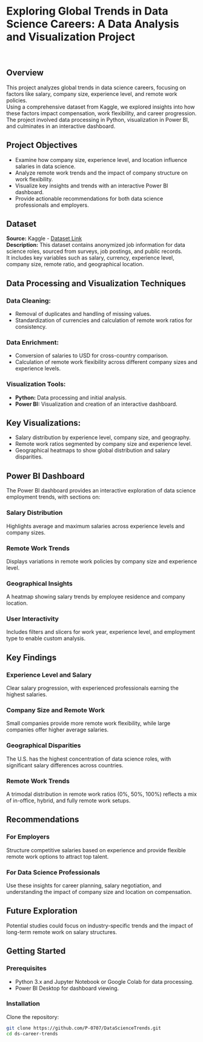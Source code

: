 # **Exploring Global Trends in Data Science Careers: A Data Analysis and Visualization Project**

<br>

## **Overview**

This project analyzes global trends in data science careers, focusing on factors like salary, company size, experience level, and remote work policies. <br>
Using a comprehensive dataset from Kaggle, we explored insights into how these factors impact compensation, work flexibility, and career progression. <br>
The project involved data processing in Python, visualization in Power BI, and culminates in an interactive dashboard. <br>

## **Project Objectives**

- Examine how company size, experience level, and location influence salaries in data science. <br>
- Analyze remote work trends and the impact of company structure on work flexibility. <br>
- Visualize key insights and trends with an interactive Power BI dashboard. <br>
- Provide actionable recommendations for both data science professionals and employers. <br>

## **Dataset**

**Source:** Kaggle - [Dataset Link](https://www.kaggle.com/datasets/yusufdelikkaya/datascience-salaries-2024) <br>
**Description:** This dataset contains anonymized job information for data science roles, sourced from surveys, job postings, and public records. <br>
It includes key variables such as salary, currency, experience level, company size, remote ratio, and geographical location. <br>

## **Data Processing and Visualization Techniques**

### **Data Cleaning:**

- Removal of duplicates and handling of missing values. <br>
- Standardization of currencies and calculation of remote work ratios for consistency. <br>

### **Data Enrichment:**

- Conversion of salaries to USD for cross-country comparison. <br>
- Calculation of remote work flexibility across different company sizes and experience levels. <br>

### **Visualization Tools:**

- **Python:** Data processing and initial analysis. <br>
- **Power BI:** Visualization and creation of an interactive dashboard. <br>

## **Key Visualizations:**

- Salary distribution by experience level, company size, and geography. <br>
- Remote work ratios segmented by company size and experience level. <br>
- Geographical heatmaps to show global distribution and salary disparities. <br>

## **Power BI Dashboard**

The Power BI dashboard provides an interactive exploration of data science employment trends, with sections on: <br>

### **Salary Distribution**

Highlights average and maximum salaries across experience levels and company sizes. <br>

### **Remote Work Trends**

Displays variations in remote work policies by company size and experience level. <br>

### **Geographical Insights**

A heatmap showing salary trends by employee residence and company location. <br>

### **User Interactivity**

Includes filters and slicers for work year, experience level, and employment type to enable custom analysis. <br>

## **Key Findings**

### **Experience Level and Salary**

Clear salary progression, with experienced professionals earning the highest salaries. <br>

### **Company Size and Remote Work**

Small companies provide more remote work flexibility, while large companies offer higher average salaries. <br>

### **Geographical Disparities**

The U.S. has the highest concentration of data science roles, with significant salary differences across countries. <br>

### **Remote Work Trends**

A trimodal distribution in remote work ratios (0%, 50%, 100%) reflects a mix of in-office, hybrid, and fully remote work setups. <br>

## **Recommendations**

### **For Employers**

Structure competitive salaries based on experience and provide flexible remote work options to attract top talent. <br>

### **For Data Science Professionals**

Use these insights for career planning, salary negotiation, and understanding the impact of company size and location on compensation. <br>

## **Future Exploration**

Potential studies could focus on industry-specific trends and the impact of long-term remote work on salary structures. <br>

## **Getting Started**

### **Prerequisites**

- Python 3.x and Jupyter Notebook or Google Colab for data processing. <br>
- Power BI Desktop for dashboard viewing. <br>

### **Installation**

Clone the repository:
```bash
git clone https://github.com/P-0707/DataScienceTrends.git
cd ds-career-trends
